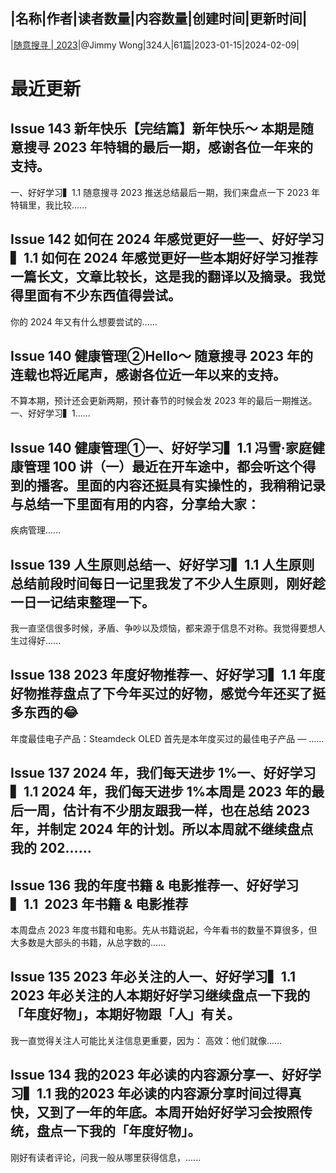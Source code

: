|名称|作者|读者数量|内容数量|创建时间|更新时间|
---
|[随意搜寻 | 2023](https://xiaobot.net/p/suiyisouxun2023?refer=0b133df9-27dc-423b-8101-639049001c13)|@Jimmy Wong|324人|61篇|2023-01-15|2024-02-09|

# 最近更新
## Issue 143 新年快乐【完结篇】新年快乐～ 本期是随意搜寻 2023 年特辑的最后一期，感谢各位一年来的支持。
一、好好学习▍1.1 随意搜寻 2023 推送总结最后一期，我们来盘点一下 2023 年特辑里，我比较......
## Issue 142 如何在 2024 年感觉更好一些一、好好学习▍1.1 如何在 2024 年感觉更好一些本期好好学习推荐一篇长文，文章比较长，这是我的翻译以及摘录。我觉得里面有不少东西值得尝试。
你的 2024 年又有什么想要尝试的......
## Issue 140 健康管理②Hello～ 随意搜寻 2023 年的连载也将近尾声，感谢各位近一年以来的支持。
不算本期，预计还会更新两期，预计春节的时候会发 2023 年的最后一期推送。
一、好好学习▍1......
## Issue 140 健康管理①一、好好学习▍1.1 冯雪·家庭健康管理 100 讲（一）最近在开车途中，都会听这个得到的播客。里面的内容还挺具有实操性的，我稍稍记录与总结一下里面有用的内容，分享给大家：
疾病管理......
## Issue 139 人生原则总结一、好好学习▍1.1 人生原则总结前段时间每日一记里我发了不少人生原则，刚好趁一日一记结束整理一下。
我一直坚信很多时候，矛盾、争吵以及烦恼，都来源于信息不对称。我觉得要想人生过得好......
## Issue 138 2023 年度好物推荐一、好好学习▍1.1 年度好物推荐盘点了下今年买过的好物，感觉今年还买了挺多东西的😂
年度最佳电子产品：Steamdeck OLED
首先是本年度买过的最佳电子产品 — ......
## Issue 137 2024 年，我们每天进步 1%一、好好学习▍1.1 2024 年，我们每天进步 1%本周是 2023 年的最后一周，估计有不少朋友跟我一样，也在总结 2023 年，并制定 2024 年的计划。所以本周就不继续盘点我的 202......
## Issue 136 我的年度书籍 &amp; 电影推荐一、好好学习▍1.1&nbsp; 2023 年书籍 &amp; 电影推荐
本周盘点 2023 年度书籍和电影。先从书籍说起，今年看书的数量不算很多，但大多数是大部头的书籍，从总字数的......
## Issue 135 2023 年必关注的人一、好好学习▍1.1 2023 年必关注的人本期好好学习继续盘点一下我的「年度好物」，本期好物跟「人」有关。
我一直觉得关注人可能比关注信息更重要，因为：
高效：他们就像......
## Issue 134 我的2023 年必读的内容源分享一、好好学习▍1.1 我的2023 年必读的内容源分享时间过得真快，又到了一年的年底。本周开始好好学习会按照传统，盘点一下我的「年度好物」。
刚好有读者评论，问我一般从哪里获得信息，......


